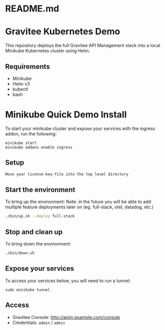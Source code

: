 # README.md
# Gravitee Kubernetes Demo

This repository deploys the full Gravitee API Management stack into a local Minikube Kubernetes cluster using Helm.

## Requirements
- Minikube
- Helm v3
- kubectl
- bash

# Minikube Quick Demo Install

To start your minikube cluster and expose your services with the ingress addon, run the following:

```
minikube start
minikube addons enable ingress
```

## Setup
```bash
Move your license-key-file into the top level directory
```

## Start the environment

To bring up the environment:
Note: in the future you will be able to add multiple feature deployments later on (eg. full-stack, otel, datadog, etc.)

```bash
./bin/up.sh --deploy full-stack
```

## Stop and clean up

To bring down the environment:

```bash
./bin/down.sh
```

## Expose your services

To access your services below, you will need to run a tunnel:

```
sudo minikube tunnel
```

## Access
- Gravitee Console: http://apim.example.com/console
- Credentials: `admin` / `admin`